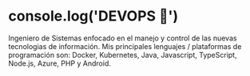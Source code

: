# console.log('DEVOPS 👋')
Ingeniero de Sistemas enfocado en el manejo y control de las nuevas tecnologias de información. Mis principales lenguajes / plataformas de programación son: Docker, Kubernetes, Java, Javascript, TypeScript, Node.js, Azure, PHP y Android.


